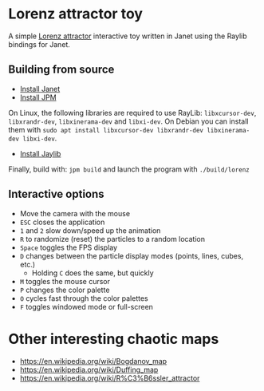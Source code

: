 # Lorenz attractor toy

A simple [Lorenz attractor](https://en.wikipedia.org/wiki/Lorenz_system) interactive toy written in Janet using the Raylib bindings for Janet.

## Building from source

* [Install Janet](https://janet-lang.org/docs/index.html)
* [Install JPM](https://janet-lang.org/docs/jpm.html)

On Linux, the following libraries are required to use RayLib: `libxcursor-dev`, `libxrandr-dev`, `libxinerama-dev` and `libxi-dev`. On Debian you can install them with `sudo apt install libxcursor-dev libxrandr-dev libxinerama-dev libxi-dev`.

* [Install Jaylib](https://github.com/janet-lang/jaylib)

Finally, build with: `jpm build` and launch the program with `./build/lorenz`

## Interactive options

* Move the camera with the mouse
* `ESC` closes the application
* `1` and `2` slow down/speed up the animation
* `R` to randomize (reset) the particles to a random location
* `Space` toggles the FPS display
* `D` changes between the particle display modes (points, lines, cubes, etc.)
  * Holding `C` does the same, but quickly
* `M` toggles the mouse cursor
* `P` changes the color palette
* `O` cycles fast through the color palettes
* `F` toggles windowed mode or full-screen

# Other interesting chaotic maps

* https://en.wikipedia.org/wiki/Bogdanov_map
* https://en.wikipedia.org/wiki/Duffing_map
* https://en.wikipedia.org/wiki/R%C3%B6ssler_attractor

